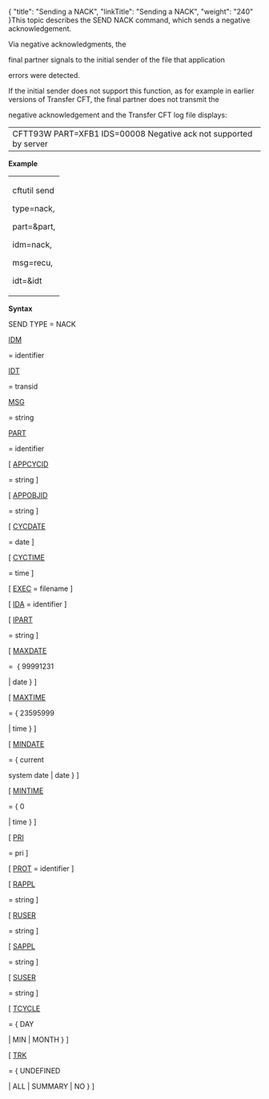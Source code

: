 {
    "title": "Sending a NACK",
    "linkTitle": "Sending a NACK",
    "weight": "240"
}This topic describes the SEND NACK command, which sends a negative acknowledgement.

Via negative acknowledgments, the
final partner signals to the initial sender of the file that application
errors were detected.

If the initial sender does not support this function, as for example in earlier versions of Transfer CFT, the final partner does not transmit the
negative acknowledgement and the Transfer CFT log file displays:

<table data-cellspacing="0">
<tbody>
<tr class="odd">
<td>CFTT93W PART=XFB1 IDS=00008 Negative ack not supported by server</td>
</tr>
</tbody>
</table>

**Example**

<table data-cellspacing="0">
<tbody>
<tr class="odd">
<td><p>cftutil send<br />
type=nack,<br />
part=&amp;part,<br />
idm=nack,<br />
msg=recu,<br />
idt=&amp;idt</p></td>
</tr>
</tbody>
</table>

**Syntax**

SEND TYPE = NACK

[IDM](../../../c_intro_userinterfaces/command_summary/parameter_intro/idm)
= identifier

[IDT](../../../c_intro_userinterfaces/command_summary/parameter_intro/idu)
= transid  

[MSG](../../../c_intro_userinterfaces/command_summary/parameter_intro/msg)
= string   

[PART](../../../c_intro_userinterfaces/command_summary/parameter_intro/part)
= identifier

\[ [APPCYCID](../../../c_intro_userinterfaces/command_summary/parameter_intro/appcycid)
= string \]

\[ [APPOBJID](../../../c_intro_userinterfaces/command_summary/parameter_intro/appobjid)
= string \]

\[ [CYCDATE](../../../c_intro_userinterfaces/command_summary/parameter_intro/cycdate)
= date \]

\[ [CYCTIME](../../../c_intro_userinterfaces/command_summary/parameter_intro/cyctime)
= time \]

\[ [EXEC](../../../c_intro_userinterfaces/command_summary/parameter_intro/exec) = filename \]

\[ [IDA](../../../c_intro_userinterfaces/command_summary/parameter_intro/ida) = identifier \]

\[ [IPART](../../../c_intro_userinterfaces/command_summary/parameter_intro/ipart)
= string \]

\[ [MAXDATE](../../../c_intro_userinterfaces/command_summary/parameter_intro/maxdate)
=  { 99991231
| date } \]

\[ [MAXTIME](../../../c_intro_userinterfaces/command_summary/parameter_intro/maxtime)
= { 23595999
| time } \]

\[ [MINDATE](../../../c_intro_userinterfaces/command_summary/parameter_intro/mindate)
= { current
system date | date } \]

\[ [MINTIME](../../../c_intro_userinterfaces/command_summary/parameter_intro/mintime)
= { 0
| time } \]

\[ [PRI](../../../c_intro_userinterfaces/command_summary/parameter_intro/pri)
= pri \]

\[ [PROT](../../../c_intro_userinterfaces/command_summary/parameter_intro/prot) = identifier \]

\[ [RAPPL](../../../c_intro_userinterfaces/command_summary/parameter_intro/rappl)
= string \]

\[ [RUSER](../../../c_intro_userinterfaces/command_summary/parameter_intro/ruser)
= string \]

\[ [SAPPL](../../../c_intro_userinterfaces/command_summary/parameter_intro/sappl)
= string \]

\[ [SUSER](../../../c_intro_userinterfaces/command_summary/parameter_intro/suser)
= string \]

\[ [TCYCLE](../../../c_intro_userinterfaces/command_summary/parameter_intro/tcycle)
= { DAY
| MIN | MONTH } \]

\[ [TRK](../../../c_intro_userinterfaces/command_summary/parameter_intro/trk)
= { UNDEFINED
| ALL | SUMMARY | NO } \]
